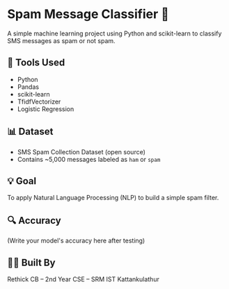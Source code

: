 # Spam Message Classifier 📩

A simple machine learning project using Python and scikit-learn to classify SMS messages as spam or not spam.

## 🔧 Tools Used
- Python
- Pandas
- scikit-learn
- TfidfVectorizer
- Logistic Regression

## 📊 Dataset
- SMS Spam Collection Dataset (open source)
- Contains ~5,000 messages labeled as `ham` or `spam`

## 💡 Goal
To apply Natural Language Processing (NLP) to build a simple spam filter.

## 🔍 Accuracy
(Write your model's accuracy here after testing)

## 👨‍💻 Built By
Rethick CB – 2nd Year CSE – SRM IST Kattankulathur
